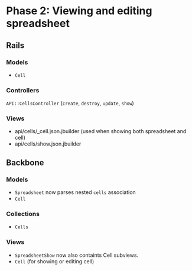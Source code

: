 # Phase 2: Viewing and editing spreadsheet

## Rails
### Models
* `Cell`

### Controllers
`API::CellsController` (`create`, `destroy`, `update`, `show`)

### Views
* api/cells/_cell.json.jbuilder (used when showing both spreadsheet and cell)
* api/cells/show.json.jbuilder

## Backbone
### Models
* `Spreadsheet` now parses nested `cells` association
* `Cell`

### Collections
* `Cells`

### Views
* `SpreadsheetShow` now also containts Cell subviews.
* `Cell` (for showing or editing cell)
